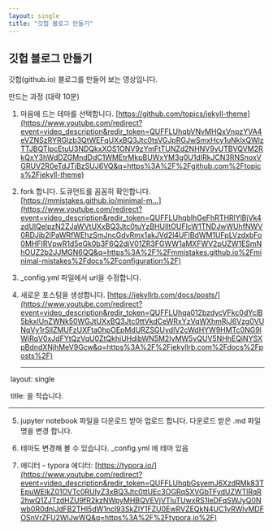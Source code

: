 ```yaml
---
layout: single
title: "깃헙 블로그 만들기"
---
```


## **깃헙 블로그 만들기**



깃헙(github.io) 블로그를 만들어 보는 영상입니다. 

만드는 과정 (대략 10분) 

1. 마음에 드는 테마를 선택합니다. [https://github.com/topics/jekyll-theme](https://www.youtube.com/redirect?event=video_description&redir_token=QUFFLUhqbVNvMHQxVnpzYVA4eVZNSzRYRGIzb3QtWEFqUXxBQ3Jtc0tsVGJpRGJwSmxHcy1uNklxQWlzTTJBQTlpcEtuU3NDQkxXOS1ONV9zYmFtTUNZd2NHNV9vUTBVQVM2RkQxY3hWdDZGMndDdC1WMEtrMkpBUWxYM3g0U1dIRkJCN3RNSnoxVGRUV2R0eTdJTjBzSUJ6VQ&q=https%3A%2F%2Fgithub.com%2Ftopics%2Fjekyll-theme) 
2. fork 합니다. 도큐먼트를 꼼꼼히 확인합니다. [https://mmistakes.github.io/minimal-m...](https://www.youtube.com/redirect?event=video_description&redir_token=QUFFLUhqblhGeFhRTHRlYlBjVk4zdUlQelpzN2ZJaWVtUXxBQ3Jtc0tuYzBHUlltOUFIcW1TNDJwWUhfNWV0RDJib2lPaWRfWEhzSmJncGdvRmx1akJVd2l4UFlBdWM1UFpLVzdxbFo0MHFIRVpwR1d5eGk0b3F6Q2djV01ZR3FGWW1aMXFWV2pUZW1ESmNhOUZ2b2JJMGN6QQ&q=https%3A%2F%2Fmmistakes.github.io%2Fminimal-mistakes%2Fdocs%2Fconfiguration%2F) 
3. _config.yml 파일에서 url을 수정합니다. 
4. 새로운 포스팅을 생성합니다. [https://jekyllrb.com/docs/posts/](https://www.youtube.com/redirect?event=video_description&redir_token=QUFFLUhqa012bzdycVFkc0dYclB5bkxlUnZWNk50WGJtUXxBQ3Jtc0ttVkdCeWRxYzVqWXhmRjJ6Vzg0VUNqVy1rSllZMUFzUXFta0hpOEpMdURZSGUydlV2cWdHYW9HMTc0NG9lWjRqV0xJdFYtQzVqU0ZtQkhiUHdibWN5M2IyMW5vQUV5NHhEQjNYSXpBdndXNjhMeV9Gcw&q=https%3A%2F%2Fjekyllrb.com%2Fdocs%2Fposts%2F) 

   ---

​    layout: single 

​    title: 을 적습니다.

   ---

5. jupyter notebook 파일을 다운로드 받아 업로드 합니다. 다운로드 받은 .md 파일 명을 변경 합니다. 

6. 테마도 변경해 볼 수 있습니다. _config.yml 에 테마 있음 

7. 에디터 - typora 에디터: [https://typora.io/](https://www.youtube.com/redirect?event=video_description&redir_token=QUFFLUhqbGsyemJ6XzdRMk83TEpuWElkZ01OVTc0RUIyZ3xBQ3Jtc0ttUEc3OGRqSXVGbTFydUZWTlRqR2hwQ1ZJTzdHZU9fR2kzNWpyMHBQVEVjVTluTUwxRS1leDFqSWJyQ0Nwb0R0dnlJdFB2THl5dW1ncl93SkZlY1FZU0EwRVZEQkN4UC1yRWlvMDFOSnVrZFU2WlJwWQ&q=https%3A%2F%2Ftypora.io%2F) 

